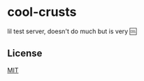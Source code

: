 # cool-crusts
lil test server, doesn't do much but is very :cool:

## License
[MIT](https://tldrlegal.com/license/mit-license)
